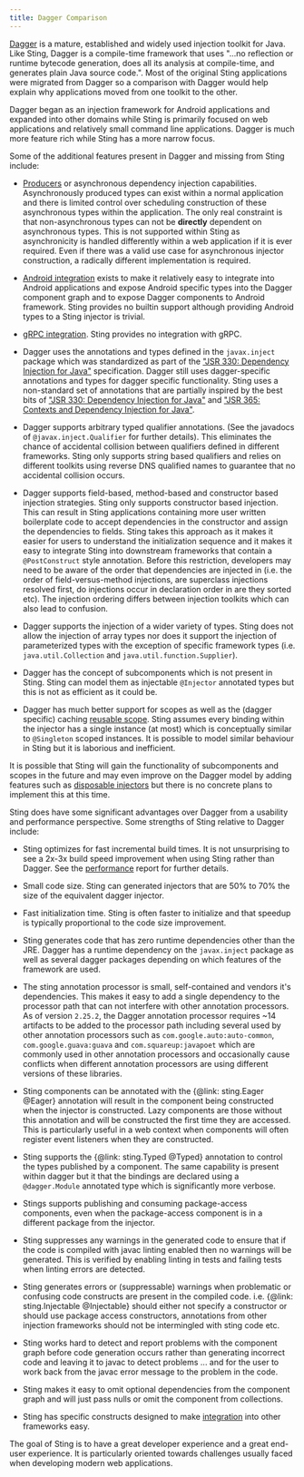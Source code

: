 ```yaml
---
title: Dagger Comparison
---
```


[Dagger](https://github.com/google/dagger) is a mature, established and widely used injection toolkit
for Java. Like Sting, Dagger is a compile-time framework that uses "...no reflection or runtime bytecode
generation, does all its analysis at compile-time, and generates plain Java source code.". Most of the original
Sting applications were migrated from Dagger so a comparison with Dagger would help explain why applications
moved from one toolkit to the other.

Dagger began as an injection framework for Android applications and expanded into other domains while Sting
is primarily focused on web applications and relatively small command line applications. Dagger is much more
feature rich while Sting has a more narrow focus.

Some of the additional features present in Dagger and missing from Sting include:

* [Producers](https://dagger.dev/producers) or asynchronous dependency injection capabilities. Asynchronously
  produced types can exist within a normal application and there is limited control over scheduling construction
  of these asynchronous types within the application. The only real constraint is that non-asynchronous types
  can not be **directly** dependent on asynchronous types. This is not supported within Sting as asynchronicity
  is handled differently within a web application if it is ever required. Even if there was a valid use case for
  asynchronous injector construction, a radically different implementation is required.

* [Android integration](https://dagger.dev/android) exists to make it relatively easy to integrate into
  Android applications and expose Android specific types into the Dagger component graph and to expose Dagger
  components to Android framework. Sting provides no builtin support although providing Android types to a
  Sting injector is trivial.

* [gRPC integration](https://dagger.dev/grpc). Sting provides no integration with gRPC.

* Dagger uses the annotations and types defined in the `javax.inject` package which was standardized as part of
  the ["JSR 330: Dependency Injection for Java"](https://jcp.org/en/jsr/detail?id=330) specification. Dagger still
  uses dagger-specific annotations and types for dagger specific functionality. Sting uses a non-standard set of
  annotations that are partially inspired by the best bits of
  ["JSR 330: Dependency Injection for Java"](https://jcp.org/en/jsr/detail?id=330) and
  ["JSR 365: Contexts and Dependency Injection for Java"](https://docs.jboss.org/cdi/spec/2.0/cdi-spec.html).

* Dagger supports arbitrary typed qualifier annotations. (See the javadocs of `@javax.inject.Qualifier` for
  further details). This eliminates the chance of accidental collision between qualifiers defined in different
  frameworks. Sting only supports string based qualifiers and relies on different toolkits using reverse DNS
  qualified names to guarantee that no accidental collision occurs.

* Dagger supports field-based, method-based and constructor based injection strategies. Sting only supports
  constructor based injection. This can result in Sting applications containing more user written boilerplate
  code to accept dependencies in the constructor and assign the dependencies to fields. Sting takes this approach
  as it makes it easier for users to understand the initialization sequence and it makes it easy to integrate
  Sting into downstream frameworks that contain a `@PostConstruct` style annotation. Before this restriction,
  developers may need to be aware of the order that dependencies are injected in (i.e. the order of
  field-versus-method injections, are superclass injections resolved first, do injections occur in declaration
  order in are they sorted etc). The injection ordering differs between injection toolkits which can also lead
  to confusion.

* Dagger supports the injection of a wider variety of types. Sting does not allow the injection of array types
  nor does it support the injection of parameterized types with the exception of specific framework types (i.e.
  `java.util.Collection` and `java.util.function.Supplier`).

* Dagger has the concept of subcomponents which is not present in Sting. Sting can model them as injectable
  `@Injector` annotated types but this is not as efficient as it could be.

* Dagger has much better support for scopes as well as the (dagger specific) caching
  [reusable scope](https://dagger.dev/users-guide#reusable-scope). Sting assumes every binding within the
  injector has a single instance (at most) which is conceptually similar to `@Singleton` scoped instances. It is
  possible to model similar behaviour in Sting but it is laborious and inefficient.

It is possible that Sting will gain the functionality of subcomponents and scopes in the future and may even
improve on the Dagger model by adding features such as
[disposable injectors](https://github.com/sting-ioc/sting/issues/4) but there is no concrete plans to implement
this at this time.

Sting does have some significant advantages over Dagger from a usability and performance perspective. Some
strengths of Sting relative to Dagger include:

* Sting optimizes for fast incremental build times. It is not unsurprising to see a 2x-3x build speed improvement
  when using Sting rather than Dagger. See the [performance](performance.md) report for further details.

* Small code size. Sting can generated injectors that are 50% to 70% the size of the equivalent dagger injector.

* Fast initialization time. Sting is often faster to initialize and that speedup is typically proportional
  to the code size improvement.

* Sting generates code that has zero runtime dependencies other than the JRE. Dagger has a runtime dependency
  on the `javax.inject` package as well as several dagger packages depending on which features of the framework
  are used.

* The sting annotation processor is small, self-contained and vendors it's dependencies. This makes it easy to add
  a single dependency to the processor path that can not interfere with other annotation processors. As of version
  `2.25.2`, the Dagger annotation processor requires ~14 artifacts to be added to the processor path including several
  used by other annotation processors such as `com.google.auto:auto-common`, `com.google.guava:guava` and
  `com.squareup:javapoet` which are commonly used in other annotation processors and occasionally cause conflicts
  when different annotation processors are using different versions of these libraries.

* Sting components can be annotated with the {@link: sting.Eager @Eager} annotation will result in the component being
  constructed when the injector is constructed. Lazy components are those without this annotation and will be
  constructed the first time they are accessed. This is particularly useful in a web context when components will
  often register event listeners when they are constructed.

* Sting supports the {@link: sting.Typed @Typed} annotation to control the types published by a component. The same
  capability is present within dagger but it that the bindings are declared using a `@dagger.Module` annotated
  type which is significantly more verbose.

* Stings supports publishing and consuming package-access components, even when the package-access component is in
  a different package from the injector.

* Sting suppresses any warnings in the generated code to ensure that if the code is compiled with javac linting
  enabled then no warnings will be generated. This is verified by enabling linting in tests and failing tests
  when linting errors are detected.

* Sting generates errors or (suppressable) warnings when problematic or confusing code constructs are present in
  the compiled code. i.e. {@link: sting.Injectable @Injectable} should either not specify a constructor or should
  use package access constructors, annotations from other injection frameworks should not be intermingled with
  sting code etc.

* Sting works hard to detect and report problems with the component graph before code generation occurs rather
  than generating incorrect code and leaving it to javac to detect problems ... and for the user to work back
  from the javac error message to the problem in the code.

* Sting makes it easy to omit optional dependencies from the component graph and will just pass nulls or omit
  the component from collections.

* Sting has specific constructs designed to make [integration](framework_integration.md) into other frameworks easy.

The goal of Sting is to have a great developer experience and a great end-user experience. It is particularly
oriented towards challenges usually faced when developing modern web applications.
